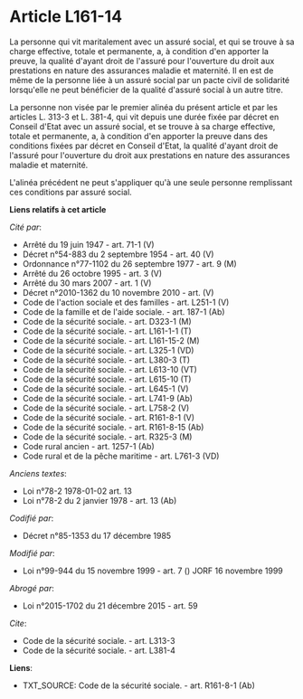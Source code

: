 # Article L161-14

La personne qui vit maritalement avec un assuré social, et qui se trouve à sa charge effective, totale et permanente, a, à
condition d'en apporter la preuve, la qualité d'ayant droit de l'assuré pour l'ouverture du droit aux prestations en nature
des assurances maladie et maternité. Il en est de même de la personne liée à un assuré social par un pacte civil de
solidarité lorsqu'elle ne peut bénéficier de la qualité d'assuré social à un autre titre. 

La personne non visée par le premier alinéa du présent article et par les articles L. 313-3 et L. 381-4, qui vit depuis une
durée fixée par décret en Conseil d'Etat avec un assuré social, et se trouve à sa charge effective, totale et permanente, a,
à condition d'en apporter la preuve dans des conditions fixées par décret en Conseil d'Etat, la qualité d'ayant droit de
l'assuré pour l'ouverture du droit aux prestations en nature des assurances maladie et maternité. 

L'alinéa précédent ne peut s'appliquer qu'à une seule personne remplissant ces conditions par assuré social.

**Liens relatifs à cet article**

_Cité par_:

  - Arrêté du 19 juin 1947 - art. 71-1 (V)
  - Décret n°54-883 du 2 septembre 1954 - art. 40 (V)
  - Ordonnance n°77-1102 du 26 septembre 1977 - art. 9 (M)
  - Arrêté du 26 octobre 1995 - art. 3 (V)
  - Arrêté du 30 mars 2007 - art. 1 (V)
  - Décret n°2010-1362 du 10 novembre 2010 - art. (V)
  - Code de l'action sociale et des familles - art. L251-1 (V)
  - Code de la famille et de l'aide sociale. - art. 187-1 (Ab)
  - Code de la sécurité sociale. - art. D323-1 (M)
  - Code de la sécurité sociale. - art. L161-1-1 (T)
  - Code de la sécurité sociale. - art. L161-15-2 (M)
  - Code de la sécurité sociale. - art. L325-1 (VD)
  - Code de la sécurité sociale. - art. L380-3 (T)
  - Code de la sécurité sociale. - art. L613-10 (VT)
  - Code de la sécurité sociale. - art. L615-10 (T)
  - Code de la sécurité sociale. - art. L645-1 (V)
  - Code de la sécurité sociale. - art. L741-9 (Ab)
  - Code de la sécurité sociale. - art. L758-2 (V)
  - Code de la sécurité sociale. - art. R161-8-1 (V)
  - Code de la sécurité sociale. - art. R161-8-15 (Ab)
  - Code de la sécurité sociale. - art. R325-3 (M)
  - Code rural ancien - art. 1257-1 (Ab)
  - Code rural et de la pêche maritime - art. L761-3 (VD)

_Anciens textes_:

  - Loi n°78-2 1978-01-02 art. 13
  - Loi n°78-2 du 2 janvier 1978 - art. 13 (Ab)

_Codifié par_:

  - Décret n°85-1353 du 17 décembre 1985

_Modifié par_:

  - Loi n°99-944 du 15 novembre 1999 - art. 7 () JORF 16 novembre 1999

_Abrogé par_:

  - Loi n°2015-1702 du 21 décembre 2015 - art. 59

_Cite_:

  - Code de la sécurité sociale. - art. L313-3
  - Code de la sécurité sociale. - art. L381-4

**Liens**:

  - TXT_SOURCE: Code de la sécurité sociale. - art. R161-8-1 (Ab)
